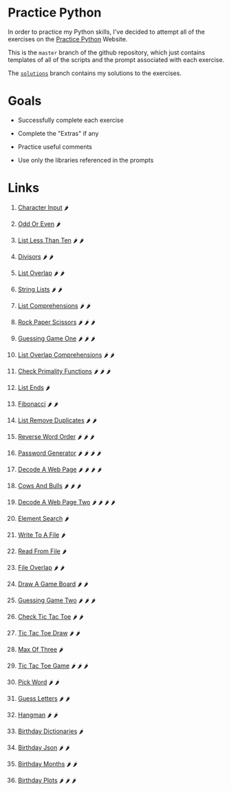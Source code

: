 # Practice Python

In order to practice my Python skills, I've decided to attempt all of the exercises on the [Practice Python](https://www.practicepython.org/) Website.

This is the `master` branch of the github repository, which just contains templates of all of the scripts and the prompt associated with each exercise.

The [`solutions`](https://github.com/christian-million/practice-python/tree/solutions) branch contains my solutions to the exercises.

# Goals

- Successfully complete each exercise 

- Complete the "Extras" if any

- Practice useful comments

- Use only the libraries referenced in the prompts

# Links

1. [Character Input](01_character_input.py) :hot_pepper:

2. [Odd Or Even](02_odd_or_even.py) :hot_pepper:

3. [List Less Than Ten](03_list_less_than_ten.py) :hot_pepper: :hot_pepper:

4. [Divisors](04_divisors.py) :hot_pepper: :hot_pepper:

5. [List Overlap](05_list_overlap.py) :hot_pepper: :hot_pepper:

6. [String Lists](06_string_lists.py) :hot_pepper: :hot_pepper:

7. [List Comprehensions](07_list_comprehensions.py) :hot_pepper: :hot_pepper:

8. [Rock Paper Scissors](08_rock_paper_scissors.py) :hot_pepper: :hot_pepper: :hot_pepper:

9. [Guessing Game One](09_guessing_game_one.py) :hot_pepper: :hot_pepper: :hot_pepper:

10. [List Overlap Comprehensions](10_list_overlap_comprehensions.py) :hot_pepper: :hot_pepper:

11. [Check Primality Functions](11_check_primality_functions.py) :hot_pepper: :hot_pepper: :hot_pepper:

12. [List Ends](12_list_ends.py) :hot_pepper:

13. [Fibonacci](13_fibonacci.py) :hot_pepper: :hot_pepper:

14. [List Remove Duplicates](14_list_remove_duplicates.py) :hot_pepper: :hot_pepper:

15. [Reverse Word Order](15_reverse_word_order.py) :hot_pepper: :hot_pepper: :hot_pepper:

16. [Password Generator](16_password_generator.py) :hot_pepper: :hot_pepper: :hot_pepper: :hot_pepper:

17. [Decode A Web Page](17_code_a_web_page.py) :hot_pepper: :hot_pepper: :hot_pepper: :hot_pepper:

18. [Cows And Bulls](18_cows_and_bulls.py) :hot_pepper: :hot_pepper: :hot_pepper:

19. [Decode A Web Page Two](19_decode_a_web_page_two.py) :hot_pepper: :hot_pepper: :hot_pepper: :hot_pepper:

20. [Element Search](20_element_search.py) :hot_pepper:

21. [Write To A File](21_write_to_a_file.py) :hot_pepper:

22. [Read From File](22_read_from_file.py) :hot_pepper:

23. [File Overlap](23_file_overlap.py) :hot_pepper: :hot_pepper:

24. [Draw A Game Board](24_draw_a_game_board.py) :hot_pepper: :hot_pepper:

25. [Guessing Game Two](25_guessing_game_two.py) :hot_pepper: :hot_pepper: :hot_pepper:

26. [Check Tic Tac Toe](26_check_tic_tac_toe.py) :hot_pepper: :hot_pepper:

27. [Tic Tac Toe Draw](27_tic_tac_toe_draw.py) :hot_pepper: :hot_pepper:

28. [Max Of Three](28_max_of_three.py) :hot_pepper:

29. [Tic Tac Toe Game](29_tic_tac_toe_game.py) :hot_pepper: :hot_pepper: :hot_pepper:

30. [Pick Word](30_pick_word.py) :hot_pepper: :hot_pepper:

31. [Guess Letters](31_guess_letters.py) :hot_pepper: :hot_pepper:

32. [Hangman](32_hangman.py) :hot_pepper: :hot_pepper:

33. [Birthday Dictionaries](33_birthday_dictionaries.py) :hot_pepper:

34. [Birthday Json](34_birthday_json.py) :hot_pepper: :hot_pepper:

35. [Birthday Months](35_birthday_months.py) :hot_pepper: :hot_pepper:

36. [Birthday Plots](36_birthday_plots.py) :hot_pepper: :hot_pepper: :hot_pepper:
